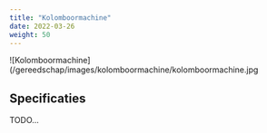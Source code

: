 ```yaml
---
title: "Kolomboormachine"
date: 2022-03-26
weight: 50
---
```


![Kolomboormachine](/gereedschap/images/kolomboormachine/kolomboormachine.jpg


## Specificaties

TODO...
